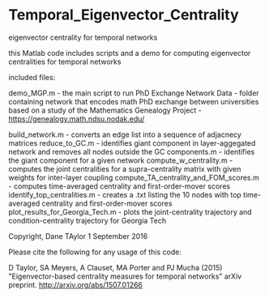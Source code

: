 # Temporal_Eigenvector_Centrality
eigenvector centrality for temporal networks

this Matlab code includes scripts and a demo for computing eigenvector centralities for temporal networks

included files:

demo_MGP.m - the main script to run
PhD Exchange Network Data - folder containing network that encodes math PhD exchange between universities based on a study of the Mathematics Genealogy Project - https://genealogy.math.ndsu.nodak.edu/

build_network.m - converts an edge list into a sequence of adjacnecy matrices
reduce_to_GC.m - identifies giant component in layer-aggegated network and removes all nodes outside the GC
components.m - identifies the giant component for a given network
compute_w_centrality.m - computes the joint centralities for a supra-centrality matrix with given weights for inter-layer coupling 
compute_TA_centrality_and_FOM_scores.m - computes time-averaged centrality and first-order-mover scores
identify_top_centralities.m - creates a .txt listing the 10 nodes with top time-averaged centrality and first-order-mover scores
plot_results_for_Georgia_Tech.m - plots the joint-centrality trajectory and condition-centrality trajectory for Georgia Tech

Copyright, Dane TAylor 1 September 2016

Please cite the following for any usage of this code:

D Taylor, SA Meyers, A Clauset, MA Porter and PJ Mucha (2015) "Eigenvector-based centrality measures for temporal networks" arXiv preprint. http://arxiv.org/abs/1507.01266
